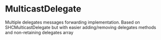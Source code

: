 MulticastDelegate
=================

Multiple delegates messages forwarding implementation.
Based on SHCMulticastDelegate but with easier adding/removing delegates methods and non-retaining delegates array

